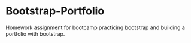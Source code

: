 # Bootstrap-Portfolio

Homework assignment for bootcamp practicing bootstrap and building a portfolio with bootstrap.
